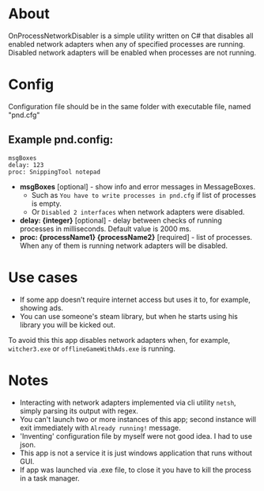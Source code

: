 # About

OnProcessNetworkDisabler is a simple utility written on C# that disables all enabled network adapters when any of specified processes are running. Disabled network adapters will be enabled when processes are not running.

# Config

Configuration file should be in the same folder with executable file, named "pnd.cfg"

## Example **pnd.config**:

```
msgBoxes
delay: 123
proc: SnippingTool notepad
```

- **msgBoxes** [optional] - show info and error messages in MessageBoxes.
  - Such as `You have to write processes in pnd.cfg` if list of processes is empty.
  - Or `Disabled 2 interfaces` when network adapters were disabled.
- **delay: {integer}** [optional] - delay between checks of running processes in milliseconds. Default value is 2000 ms.
- **proc: {processName1} {processName2}** [required] - list of processes. When any of them is running network adapters will be disabled.

# Use cases

- If some app doesn’t require internet access but uses it to, for example, showing ads.
- You can use someone's steam library, but when he starts using his library you will be kicked out.

To avoid this this app disables network adapters when, for example, `witcher3.exe` or `offlineGameWithAds.exe` is running.

# Notes

- Interacting with network adapters implemented via cli utility `netsh`, simply parsing its output with regex.
- You can't launch two or more instances of this app; second instance will exit immediately with `Already running!` message.
- 'Inventing' configuration file by myself were not good idea. I had to use json.
- This app is not a service it is just windows application that runs without GUI.
- If app was launched via .exe file, to close it you have to kill the process in a task manager.

